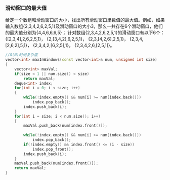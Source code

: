 ### 滑动窗口的最大值
给定一个数组和滑动窗口的大小，找出所有滑动窗口里数值的最大值。例如，如果输入数组{2,3,4,2,6,2,5,1}及滑动窗口的大小3，那么一共存在6个滑动窗口，他们的最大值分别为{4,4,6,6,6,5}； 针对数组{2,3,4,2,6,2,5,1}的滑动窗口有以下6个： {[2,3,4],2,6,2,5,1}， {2,[3,4,2],6,2,5,1}， {2,3,[4,2,6],2,5,1}， {2,3,4,[2,6,2],5,1}， {2,3,4,2,[6,2,5],1}， {2,3,4,2,6,[2,5,1]}。


```cpp
//O(N)时间复杂度
vector<int> maxInWindows(const vector<int>& num, unsigned int size)
{
    vector<int> maxVal;
    if(size < 1 || num.size() < size)
        return maxVal;
    deque<int> index;
    for(int i = 0; i < size; i++)
    {
        while(!index.empty() && num[i] >= num[index.back()])
            index.pop_back();
        index.push_back(i);
    }
    for(int i = size; i < num.size(); i++)
    {
        maxVal.push_back(num[index.front()]);
        
        while(!index.empty() && num[i] >= num[index.back()])
            index.pop_back();
        if(!index.empty() && index.front() <= (i - size))
            index.pop_front();
        index.push_back(i);
    }
    maxVal.push_back(num[index.front()]);
    return maxVal;
}
```